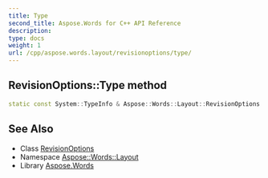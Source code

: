 ```yaml
---
title: Type
second_title: Aspose.Words for C++ API Reference
description: 
type: docs
weight: 1
url: /cpp/aspose.words.layout/revisionoptions/type/
---
```

## RevisionOptions::Type method




```cpp
static const System::TypeInfo & Aspose::Words::Layout::RevisionOptions::Type()
```

## See Also

* Class [RevisionOptions](../)
* Namespace [Aspose::Words::Layout](../../)
* Library [Aspose.Words](../../../)
